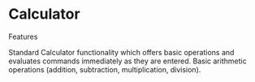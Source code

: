# Calculator
Features

Standard Calculator functionality which offers basic operations and evaluates commands immediately as they are entered.
Basic arithmetic operations (addition, subtraction, multiplication, division).
